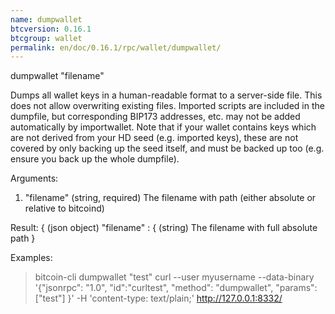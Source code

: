 ```yaml
---
name: dumpwallet
btcversion: 0.16.1
btcgroup: wallet
permalink: en/doc/0.16.1/rpc/wallet/dumpwallet/
---
```


dumpwallet "filename"

Dumps all wallet keys in a human-readable format to a server-side file. This does not allow overwriting existing files.
Imported scripts are included in the dumpfile, but corresponding BIP173 addresses, etc. may not be added automatically by importwallet.
Note that if your wallet contains keys which are not derived from your HD seed (e.g. imported keys), these are not covered by
only backing up the seed itself, and must be backed up too (e.g. ensure you back up the whole dumpfile).

Arguments:
1. "filename"    (string, required) The filename with path (either absolute or relative to bitcoind)

Result:
{                           (json object)
  "filename" : {        (string) The filename with full absolute path
}

Examples:
> bitcoin-cli dumpwallet "test"
> curl --user myusername --data-binary '{"jsonrpc": "1.0", "id":"curltest", "method": "dumpwallet", "params": ["test"] }' -H 'content-type: text/plain;' http://127.0.0.1:8332/


